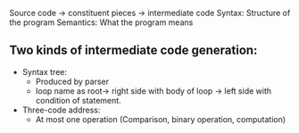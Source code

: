 Source code -> constituent pieces -> intermediate code
Syntax: Structure of the program
Semantics: What the program means

Two kinds of intermediate code generation:
-
* Syntax tree:
  - Produced by parser
  - loop name as root-> right side with body of loop -> left side with condition of statement.
* Three-code address:
  - At most one operation (Comparison, binary operation, computation)

